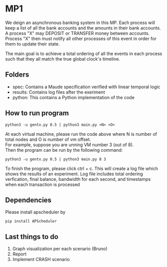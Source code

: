# MP1

We deign an asynchronous banking system in this MP.
Each process will keep a list of all the bank accounts and the amounts in their bank accounts.
A process "X" may DEPOSIT or TRANSFER money between accounts.
Process "X" then must notify all other processes of this event in order for them to update their state.

The main goal is to achieve a total ordering of all the events in each process such that they all match the true global clock's timeline.

## Folders

* spec: Contains a Maude specification verified with linear temporal logic
* results: Contains log files after the exeriment
* python: This contains a Python implementation of the code

## How to run program

    python3 -u gentx.py 0.5 | python3 main.py <N> <O>
  
At each virtual machine, please run the code above where N is number of total nodes and O is number of vm offset. <br>
For example, suppose you are unning VM number 3 (out of 8). <br>
Then the program can be run by the following command:
  
    python3 -u gentx.py 0.5 | python3 main.py 8 3

To finish the program, please click ctrl + c. This will create a log file which shows the results of an experiment. Log file includes total ordering verfication, final balance, bandwidth for each second, and timestamps when each transaction is processed


## Dependencies

Please install apscheduler by

    pip install APScheduler

## Last things to do

1. Graph visualization per each scenario (Bruno)
2. Report 
3. Implement CRASH scenario